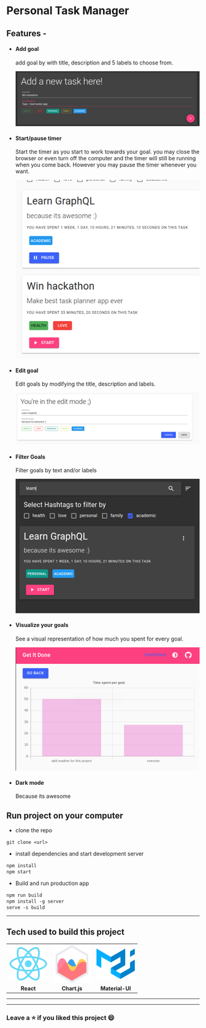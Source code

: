 # Personal Task Manager





## Features -

- #### Add goal

  add goal by with title, description and 5 labels to choose from.

  <img src="/.github/images/add-goal.png">

- #### Start/pause timer

  Start the timer as you start to work towards your goal. you may close the browser or even turn off the computer and the timer will still be running when you come back. However you may pause the timer whenever you want.

  <img src="/.github/images/timer.png">

- #### Edit goal

  Edit goals by modifying the title, description and labels.

  <img src="/.github/images/edit-mode.png">

- #### Filter Goals

  Filter goals by text and/or labels

  <img src="/.github/images/filter.png">

- #### Visualize your goals

  See a visual representation of how much you spent for every goal.

  <img src="/.github/images/chart.png">

- #### Dark mode

  Because its awesome

## Run project on your computer

- clone the repo

```
git clone <url>
```

- install dependencies and start development server

```
npm install
npm start
```

- Build and run production app

```
npm run build
npm install -g server
serve -s build
```

---

## Tech used to build this project

<table>
  <tr>
    <td align="center"> <img align="center" src="/.github/icons/react.png" alt="react logo" width="100" /></td>
		<td align="center"> <img align="center" src="/.github/icons/chartjs.svg" alt="chart.js logo" width="100" /></td>	
		<td align="center"> <img align="center" src="/.github/icons/materialui.svg" alt="material-ui logo" width="100" /></td>
   <tr>
      <td align="center"><b> React </b></td>
			<td align="center"><b> Chart.js </b></td>
			<td align="center"><b> Material-UI </b></td>
  </tr>
</table>

---



---

### Leave a ⭐️ if you liked this project 😄
